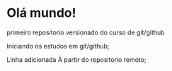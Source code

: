 # Olá mundo!
 primeiro repositorio versionado do curso de git/github

Iniciando os estudos em git/github;

Linha adicionada À partir do repositorio remoto;
